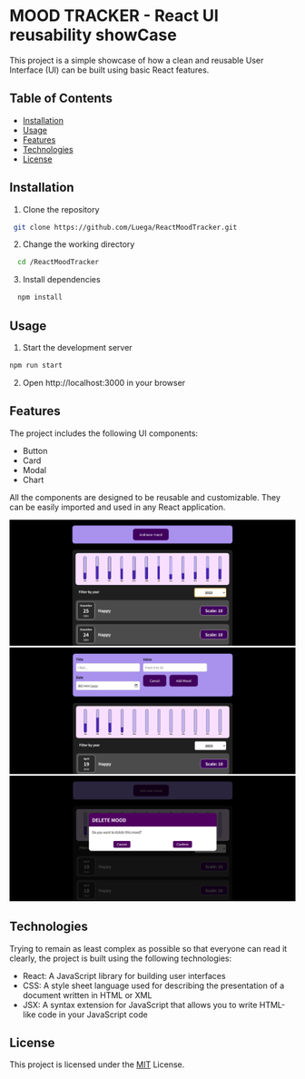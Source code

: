 # MOOD TRACKER - React UI reusability showCase

This project is a simple showcase of how a clean and reusable User Interface (UI) can be built using basic React features.

## Table of Contents

- [Installation](https://github.com/Luega/ReactMoodTracker/blob/main/README.md#installation)
- [Usage](https://github.com/Luega/ReactMoodTrackers/blob/main/README.md#usage)
- [Features](https://github.com/Luega/ReactMoodTracker/blob/main/README.md#features)
- [Technologies](https://github.com/Luega/ReactMoodTracker/blob/main/README.md#technologies)
- [License](https://github.com/Luega/ReactMoodTracker/blob/main/README.md#license)

## Installation

1.  Clone the repository

```bash
 git clone https://github.com/Luega/ReactMoodTracker.git
```

2. Change the working directory

```bash
  cd /ReactMoodTracker
```

3. Install dependencies

```bash
  npm install
```

## Usage

1. Start the development server

```bash
npm run start
```

2. Open http://localhost:3000 in your browser

## Features

The project includes the following UI components:

- Button
- Card
- Modal
- Chart

All the components are designed to be reusable and customizable. They can be easily imported and used in any React application.

![My Image](screenshot/screenshot1.png)
![My Image](screenshot/screenshot2.png)
![My Image](screenshot/screenshot3.png)

## Technologies

Trying to remain as least complex as possible so that everyone can read it clearly, the project is built using the following technologies:

- React: A JavaScript library for building user interfaces
- CSS: A style sheet language used for describing the presentation of a document written in HTML or XML
- JSX: A syntax extension for JavaScript that allows you to write HTML-like code in your JavaScript code

## License

This project is licensed under the [MIT](https://choosealicense.com/licenses/mit/) License.

